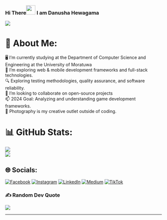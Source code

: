 <div style="align-items: center;">


### Hi There<img src="https://raw.githubusercontent.com/MartinHeinz/MartinHeinz/master/wave.gif" width="30px"/> I am Danusha Hewagama
[![](https://visitcount.itsvg.in/api?id=danush99&icon=0&color=0)](https://visitcount.itsvg.in)

# 💫 About Me:
🖥️ I’m currently studying at the Department of Computer Science and Engineering at the University of Moratuwa<br>📡 I’m exploring web & mobile development frameworks and full-stack technologies.<br>🔍 Exploring testing methodologies, quality assurance, and software reliability.<br>💞️ I’m looking to collaborate on open-source projects<br>📫 2024 Goal: Analyzing and understanding game development frameworks.<br>📸 Photography is my creative outlet outside of coding.


# 📊 GitHub Stats:
![](https://github-readme-streak-stats.herokuapp.com/?user=danush99&theme=radical&hide_border=false)<br/>
![](https://github-readme-stats.vercel.app/api/top-langs/?username=danush99&theme=radical&hide_border=false&include_all_commits=true&count_private=true&layout=compact)


## 🌐 Socials:
[![Facebook](https://img.shields.io/badge/Facebook-%231877F2.svg?logo=Facebook&logoColor=white)](https://facebook.com/https://www.facebook.com/profile.php?id=100009800794198) [![Instagram](https://img.shields.io/badge/Instagram-%23E4405F.svg?logo=Instagram&logoColor=white)](https://instagram.com/https://www.instagram.com/danusha.x_x/) [![LinkedIn](https://img.shields.io/badge/LinkedIn-%230077B5.svg?logo=linkedin&logoColor=white)](https://linkedin.com/in/https://www.linkedin.com/in/danush99/) [![Medium](https://img.shields.io/badge/Medium-12100E?logo=medium&logoColor=white)](https://medium.com/@https://medium.com/@danusha.19) [![TikTok](https://img.shields.io/badge/TikTok-%23000000.svg?logo=TikTok&logoColor=white)](https://tiktok.com/@https://www.tiktok.com/@danush.x_x?_t=8ikqNga3n2P&_r=1) 

### ✍️ Random Dev Quote
![](https://quotes-github-readme.vercel.app/api?type=horizontal&theme=radical)

---


<!-- Proudly created with GPRM ( https://gprm.itsvg.in ) -->

 
</div>
